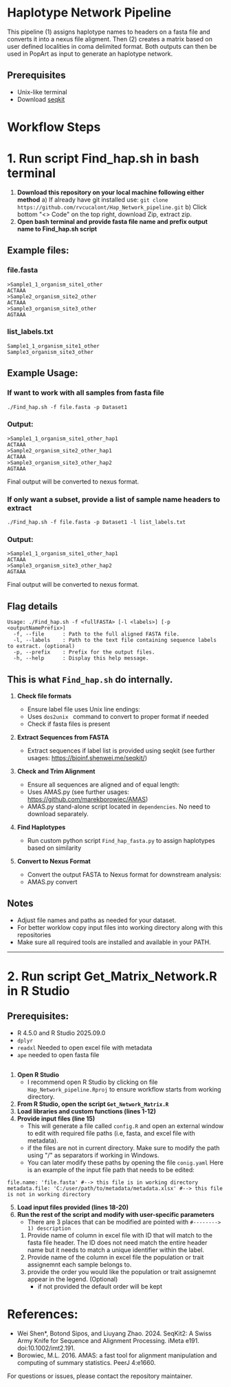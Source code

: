 # Haplotype Network Pipeline
This pipeline (1) assigns haplotype names to headers on a fasta file and converts it into a nexus file aligment. Then (2) creates a matrix based on user defined localities in coma delimited format. Both outputs can then be used in PopArt as input to generate an haplotype network. 

## Prerequisites
- Unix-like terminal
- Download [seqkit](https://bioinf.shenwei.me/seqkit/)

# Workflow Steps
# 1. Run script Find_hap.sh in bash terminal
1. **Download this repository on your local machine following either method**
   a) If already have git installed use: `git clone https://github.com/rvcucalont/Hap_Network_pipeline.git`
   b) Click bottom "<> Code" on the top right, download Zip, extract zip. 
2. **Open bash terminal and provide fasta file name and prefix output name to Find_hap.sh script**
## Example files:
### file.fasta
```
>Sample1_1_organism_site1_other
ACTAAA
>Sample2_organism_site2_other
ACTAAA
>Sample3_organism_site3_other
AGTAAA
```
### list_labels.txt
```
Sample1_1_organism_site1_other
Sample3_organism_site3_other
```
## Example Usage:
### If want to work with all samples from fasta file
```
./Find_hap.sh -f file.fasta -p Dataset1
```
### Output:
```
>Sample1_1_organism_site1_other_hap1
ACTAAA
>Sample2_organism_site2_other_hap1
ACTAAA
>Sample3_organism_site3_other_hap2
AGTAAA
```
Final output will be converted to nexus format.

### If only want a subset, provide a list of sample name headers to extract 
```
./Find_hap.sh -f file.fasta -p Dataset1 -l list_labels.txt
```
### Output:
```
>Sample1_1_organism_site1_other_hap1
ACTAAA
>Sample3_organism_site3_other_hap2
AGTAAA
```
Final output will be converted to nexus format.
## Flag details
```
Usage: ./Find_hap.sh -f <fullFASTA> [-l <labels>] [-p <outputNamePrefix>]
  -f, --file      : Path to the full aligned FASTA file.
  -l, --labels    : Path to the text file containing sequence labels to extract. (optional)
  -p, --prefix    : Prefix for the output files.
  -h, --help      : Display this help message.
```

## This is what `Find_hap.sh` do internally.
1. **Check file formats**
   - Ensure label file uses Unix line endings:
   - Uses `dos2unix ` command to convert to proper format if needed
   - Check if fasta files is present

2. **Extract Sequences from FASTA**
   - Extract sequences if label list is provided using seqkit (see further usages: https://bioinf.shenwei.me/seqkit/) 

3. **Check and Trim Alignment**
   - Ensure all sequences are aligned and of equal length:
   - Uses AMAS.py (see further usages: https://github.com/marekborowiec/AMAS)
   - AMAS.py stand-alone script located in `dependencies`. No need to download separately.

4. **Find Haplotypes**
   - Run custom python script `Find_hap_fasta.py` to assign haplotypes based on similarity

5. **Convert to Nexus Format**
   - Convert the output FASTA to Nexus format for downstream analysis:
   - AMAS.py convert

## Notes
- Adjust file names and paths as needed for your dataset.
- For better worklow copy input files into working directory along with this repositories
- Make sure all required tools are installed and available in your PATH.

---

# 2. Run script Get_Matrix_Network.R in R Studio
## Prerequisites:
- R 4.5.0 and R Studio 2025.09.0
- `dplyr`
- `readxl` Needed to open excel file with metadata
- `ape` needed to open fasta file
##
1. **Open R Studio**
   - I recommend open R Studio by clicking on file `Hap_Network_pipeline.Rproj` to ensure workflow starts from working directory.
2. **From R Studio, open the script `Get_Network_Matrix.R`**
3. **Load libraries and custom functions (lines 1-12)**
4. **Provide input files (line 15)**
   - This will generate a file called `config.R` and open an external window to edit with required file paths (i.e, fasta, and excel file with metadata).
   - if the files are not in current directory. Make sure to modify the path using "/" as separators if working in Windows.
   - You can later modify these paths by opening the file `conig.yaml`
Here is an example of the input file path that needs to be edited:
```
file.name: 'file.fasta' #--> this file is in working directory
metadata.file: 'C:/user/path/to/metadata/metadata.xlsx' #--> this file is not in working directory

```
5. **Load input files provided (lines 18-20)**
6. **Run the rest of the script and modify with user-specific parameters**
   - There are 3 places that can be modified are pointed with `#--------> 1) description`
   1) Provide name of column in excel file with ID that will match to the fasta file header. The ID does not need match the entire header name but it needs to match a unique identifier within the label.
   2) Provide name of the column in excel file the population or trait assignemnt each sample belongs to.
   3) provide the order you would like the population or trait assignemnt appear in the legend. (Optional)
      - if not provided the default order will be kept



# References:
- Wei Shen*, Botond Sipos, and Liuyang Zhao. 2024. SeqKit2: A Swiss Army Knife for Sequence and Alignment Processing. iMeta e191. doi:10.1002/imt2.191.
- Borowiec, M.L. 2016. AMAS: a fast tool for alignment manipulation and computing of summary statistics. PeerJ 4:e1660.

For questions or issues, please contact the repository maintainer.
